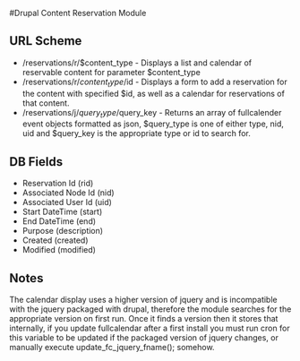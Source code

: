 #Drupal Content Reservation Module

## URL Scheme
* /reservations/r/$content_type - Displays a list and calendar of reservable content for parameter $content_type
* /reservations/r/$content_type/$id - Displays a form to add a reservation for the content with specified $id, as well as a calendar for reservations of that content.
* /reservations/j/$query_type/$query_key - Returns an array of fullcalender event objects formatted as json, $query_type is one of either type, nid, uid and $query_key is the appropriate type or id to search for.

## DB Fields
* Reservation Id (rid)
* Associated Node Id (nid)
* Associated User Id (uid)
* Start DateTime (start)
* End DateTime (end)
* Purpose (description)
* Created (created)
* Modified (modified)

## Notes
The calendar display uses a higher version of jquery and is incompatible with 
the jquery packaged with drupal, therefore the module searches for the appropriate
version on first run. Once it finds a version then it stores that internally,
if you update fullcalendar after a first install you must run cron for this
variable to be updated if the packaged version of jquery changes, or manually
execute update_fc_jquery_fname(); somehow.